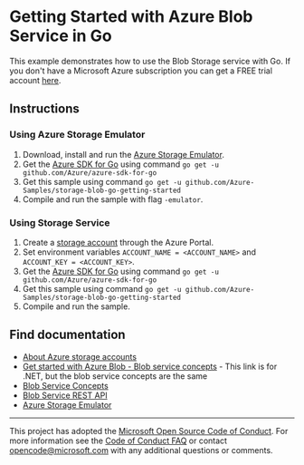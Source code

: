 # Getting Started with Azure Blob Service in Go

This example demonstrates how to use the Blob Storage service with Go. If you don't have a Microsoft Azure subscription you can get a FREE trial account [here](https://azure.microsoft.com/pricing/free-trial).

## Instructions

### Using Azure Storage Emulator

1. Download, install and run the [Azure Storage Emulator](https://azure.microsoft.com/documentation/articles/storage-use-emulator/).
1. Get the [Azure SDK for Go](https://github.com/Azure/azure-sdk-for-go) using command `go get -u github.com/Azure/azure-sdk-for-go`
1. Get this sample using command `go get -u github.com/Azure-Samples/storage-blob-go-getting-started`
1. Compile and run the sample with flag `-emulator`.

### Using Storage Service

1. Create a [storage account](https://azure.microsoft.com/documentation/articles/storage-create-storage-account/#create-a-storage-account) through the Azure Portal.
1. Set environment variables `ACCOUNT_NAME = <ACCOUNT_NAME>` and `ACCOUNT_KEY = <ACCOUNT_KEY>`.
1. Get the [Azure SDK for Go](https://github.com/Azure/azure-sdk-for-go) using command `go get -u github.com/Azure/azure-sdk-for-go`
1. Get this sample using command `go get -u github.com/Azure-Samples/storage-blob-go-getting-started`
1. Compile and run the sample.

## Find documentation

- [About Azure storage accounts](https://azure.microsoft.com/documentation/articles/storage-create-storage-account/)
- [Get started with Azure Blob - Blob service concepts](https://azure.microsoft.com/documentation/articles/storage-dotnet-how-to-use-blobs/#blob-service-concepts) - This link is for .NET, but the blob service concepts are the same
- [Blob Service Concepts](https://msdn.microsoft.com/library/dd179376.aspx)
- [Blob Service REST API](https://msdn.microsoft.com/library/dd135733.aspx)
- [Azure Storage Emulator](https://azure.microsoft.com/documentation/articles/storage-use-emulator/)

***

This project has adopted the [Microsoft Open Source Code of Conduct](https://opensource.microsoft.com/codeofconduct/). For more information see the [Code of Conduct FAQ](https://opensource.microsoft.com/codeofconduct/faq/) or contact [opencode@microsoft.com](mailto:opencode@microsoft.com) with any additional questions or comments.